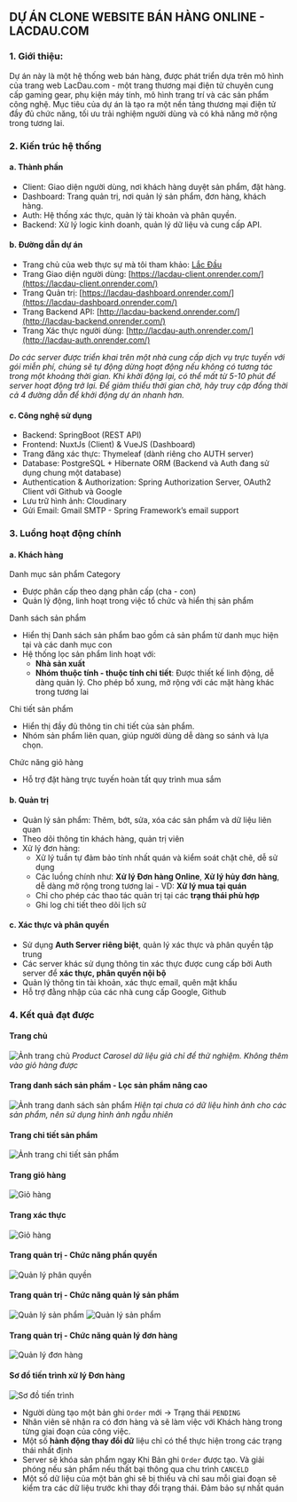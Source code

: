## DỰ ÁN CLONE WEBSITE BÁN HÀNG ONLINE - LACDAU.COM

### 1. Giới thiệu: 
Dự án này là một hệ thống web bán hàng, được phát triển dựa trên mô hình của trang web LacDau.com - một trang thương mại điện tử chuyên cung cấp gaming gear, phụ kiện máy tính, mô hình trang trí và các sản phẩm công nghệ. Mục tiêu của dự án là tạo ra một nền tảng thương mại điện tử đầy đủ chức năng, tối ưu trải nghiệm người dùng và có khả năng mở rộng trong tương lai.

### 2. Kiến trúc hệ thống

#### a. Thành phần
- Client: Giao diện người dùng, nơi khách hàng duyệt sản phẩm, đặt hàng. 
- Dashboard: Trang quản trị, nơi quản lý sản phẩm, đơn hàng, khách hàng.
- Auth: Hệ thống xác thực, quản lý tài khoản và phân quyền.
- Backend: Xử lý logic kinh doanh, quản lý dữ liệu và cung cấp API.

#### b. Đường dẫn dự án
- Trang chủ của web thực sự mà tôi tham khảo: [Lắc Đầu](https://lacdau.com/)
- Trang Giao diện người dùng: [https://lacdau-client.onrender.com/](https://lacdau-client.onrender.com/)
- Trang Quản trị: [https://lacdau-dashboard.onrender.com/](https://lacdau-dashboard.onrender.com/)
- Trang Backend API: [http://lacdau-backend.onrender.com/](http://lacdau-backend.onrender.com/)
- Trang Xác thực người dùng: [http://lacdau-auth.onrender.com/](http://lacdau-auth.onrender.com/)

*Do các server được triển khai trên một nhà cung cấp dịch vụ trực tuyến với gói miễn phí, chúng sẽ tự động dừng hoạt động nếu không có tương tác trong một khoảng thời gian. Khi khởi động lại, có thể mất từ 5-10 phút để server hoạt động trở lại. Để giảm thiểu thời gian chờ, hãy truy cập đồng thời cả 4 đường dẫn để khởi động dự án nhanh hơn.*

#### c. Công nghệ sử dụng

- Backend: SpringBoot (REST API)
- Frontend: NuxtJs (Client) & VueJS (Dashboard)
- Trang đăng xác thực: Thymeleaf (dành riêng cho AUTH server)
- Database: PostgreSQL + Hibernate ORM (Backend và Auth đang sử dụng chung một database)
- Authentication & Authorization: Spring Authorization Server, OAuth2 Client với Github và Google
- Lưu trữ hình ảnh: Cloudinary
- Gửi Email: Gmail SMTP - Spring Framework’s email support

### 3. Luồng hoạt động chính

#### a. Khách hàng
Danh mục sản phẩm Category
- Được phân cấp theo dạng phân cấp (cha - con)
- Quản lý động, linh hoạt trong việc tổ chức và hiển thị sản phẩm

Danh sách sản phẩm
- Hiển thị Danh sách sản phẩm bao gồm cả sản phẩm từ danh mục hiện tại và các danh mục con
- Hệ thống lọc sản phẩm linh hoạt với:
    - **Nhà sản xuất** 
    - **Nhóm thuộc tính - thuộc tính chi tiết**: Được thiết kế linh động, dễ dàng quản lý. Cho phép bổ xung, mở rộng với các mặt hàng khác trong tương lai

Chi tiết sản phẩm
- Hiển thị đầy đủ thông tin chi tiết của sản phẩm.
- Nhóm sản phẩm liên quan, giúp người dùng dễ dàng so sánh và lựa chọn.

Chức năng giỏ hàng
- Hỗ trợ đặt hàng trực tuyến hoàn tất quy trình mua sắm

#### b. Quản trị
- Quản lý sản phẩm: Thêm, bớt, sửa, xóa các sản phẩm và dữ liệu liên quan
- Theo dõi thông tin khách hàng, quản trị viên
- Xử lý đơn hàng: 
    - Xử lý tuần tự đảm bảo tính nhất quán và kiểm soát chặt chẽ, dễ sử dụng
    - Các luồng chính như: **Xử lý Đơn hàng Online**, **Xử lý hủy đơn hàng**, dễ dàng mở rộng trong tương lai - VD: **Xử lý mua tại quán**
    - Chỉ cho phép các thao tác quản trị tại các **trạng thái phù hợp**
    - Ghi log chi tiết theo dõi lịch sử

#### c. Xác thực và phân quyền
- Sử dụng **Auth Server riêng biệt**, quản lý xác thực và phân quyền tập trung
- Các server khác sử dụng thông tin xác thực được cung cấp bởi Auth server để **xác thực, phân quyền nội bộ**
- Quản lý thông tin tài khoản, xác thực email, quên mật khẩu
- Hỗ trợ đằng nhập của các nhà cung cấp Google, Github

### 4. Kết quả đạt được

#### Trang chủ
![Ảnh trang chủ](./screenshot/home.png)
*Product Carosel dữ liệu giả chỉ để thử nghiệm. Không thêm vào giỏ hàng được*

#### Trang danh sách sản phẩm - Lọc sản phẩm nâng cao
![Ảnh trang danh sách sản phẩm](./screenshot/product-show.png)
*Hiện tại chưa có dữ liệu hình ảnh cho các sản phẩm, nên sử dụng hình ảnh ngẫu nhiên*

#### Trang chi tiết sản phẩm
![Ảnh trang chi tiết sản phẩm](./screenshot/product-detail.png)

#### Trang giỏ hàng
![Giỏ hàng](./screenshot/cart.png)

#### Trang xác thực 
![Giỏ hàng](./screenshot/authentication.png)

#### Trang quản trị - Chức năng phần quyền
![Quản lý phân quyền](./screenshot/authorization.png)

#### Trang quản trị - Chức năng quản lý sản phẩm
![Quản lý sản phẩm](./screenshot/product-table.png)
![Quản lý sản phẩm](./screenshot/product-edit.png)

#### Trang quản trị - Chức năng quản lý đơn hàng
![Quản lý đơn hàng](./screenshot/order-process.png)


#### Sơ đồ tiến trình xử lý Đơn hàng
![Sơ đồ tiến trình](./screenshot/order-flow.png)


- Người dùng tạo một bản ghi `Order` mới -> Trạng thái `PENDING`
- Nhân viên sẽ nhận ra có đơn hàng và sẽ làm việc với Khách hàng trong từng giai đoạn của công việc.
- Một số **hành động thay đổi dữ** liệu chỉ có thể thực hiện trong các trạng thái nhất định
- Server sẽ khóa sản phẩm ngay Khi Bản ghi `Order` được tạo. Và giải phóng nếu sản phẩm nếu thất bại thông qua chu trình `CANCELD`
- Một số dữ liệu của một bản ghi sẽ bị thiếu và chỉ sau mỗi giai đoạn sẽ kiểm tra các dữ liệu trước khi thay đổi trạng thái. Đảm bảo sự nhất quán